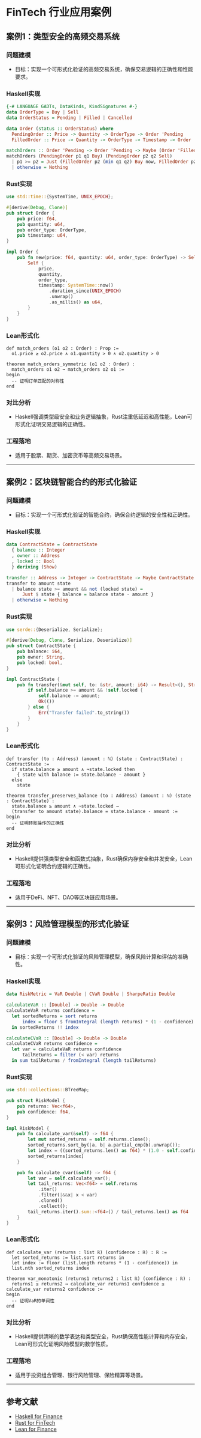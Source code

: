 # FinTech 行业应用案例

## 案例1：类型安全的高频交易系统

### 问题建模

- 目标：实现一个可形式化验证的高频交易系统，确保交易逻辑的正确性和性能要求。

### Haskell实现

```haskell
{-# LANGUAGE GADTs, DataKinds, KindSignatures #-}
data OrderType = Buy | Sell
data OrderStatus = Pending | Filled | Cancelled

data Order (status :: OrderStatus) where
  PendingOrder :: Price -> Quantity -> OrderType -> Order 'Pending
  FilledOrder :: Price -> Quantity -> OrderType -> Timestamp -> Order 'Filled

matchOrders :: Order 'Pending -> Order 'Pending -> Maybe (Order 'Filled, Order 'Filled)
matchOrders (PendingOrder p1 q1 Buy) (PendingOrder p2 q2 Sell)
  | p1 >= p2 = Just (FilledOrder p2 (min q1 q2) Buy now, FilledOrder p2 (min q1 q2) Sell now)
  | otherwise = Nothing
```

### Rust实现

```rust
use std::time::{SystemTime, UNIX_EPOCH};

#[derive(Debug, Clone)]
pub struct Order {
    pub price: f64,
    pub quantity: u64,
    pub order_type: OrderType,
    pub timestamp: u64,
}

impl Order {
    pub fn new(price: f64, quantity: u64, order_type: OrderType) -> Self {
        Self {
            price,
            quantity,
            order_type,
            timestamp: SystemTime::now()
                .duration_since(UNIX_EPOCH)
                .unwrap()
                .as_millis() as u64,
        }
    }
}
```

### Lean形式化

```lean
def match_orders (o1 o2 : Order) : Prop :=
  o1.price ≥ o2.price ∧ o1.quantity > 0 ∧ o2.quantity > 0

theorem match_orders_symmetric (o1 o2 : Order) :
  match_orders o1 o2 ↔ match_orders o2 o1 :=
begin
  -- 证明订单匹配的对称性
end
```

### 对比分析

- Haskell强调类型级安全和业务逻辑抽象，Rust注重低延迟和高性能，Lean可形式化证明交易逻辑的正确性。

### 工程落地

- 适用于股票、期货、加密货币等高频交易场景。

---

## 案例2：区块链智能合约的形式化验证

### 问题建模

- 目标：实现一个可形式化验证的智能合约，确保合约逻辑的安全性和正确性。

### Haskell实现

```haskell
data ContractState = ContractState
  { balance :: Integer
  , owner :: Address
  , locked :: Bool
  } deriving (Show)

transfer :: Address -> Integer -> ContractState -> Maybe ContractState
transfer to amount state
  | balance state >= amount && not (locked state) = 
      Just $ state { balance = balance state - amount }
  | otherwise = Nothing
```

### Rust实现

```rust
use serde::{Deserialize, Serialize};

#[derive(Debug, Clone, Serialize, Deserialize)]
pub struct ContractState {
    pub balance: i64,
    pub owner: String,
    pub locked: bool,
}

impl ContractState {
    pub fn transfer(&mut self, to: &str, amount: i64) -> Result<(), String> {
        if self.balance >= amount && !self.locked {
            self.balance -= amount;
            Ok(())
        } else {
            Err("Transfer failed".to_string())
        }
    }
}
```

### Lean形式化

```lean
def transfer (to : Address) (amount : ℕ) (state : ContractState) : ContractState :=
  if state.balance ≥ amount ∧ ¬state.locked then
    { state with balance := state.balance - amount }
  else
    state

theorem transfer_preserves_balance (to : Address) (amount : ℕ) (state : ContractState) :
  state.balance ≥ amount ∧ ¬state.locked →
  (transfer to amount state).balance = state.balance - amount :=
begin
  -- 证明转账操作的正确性
end
```

### 对比分析

- Haskell提供强类型安全和函数式抽象，Rust确保内存安全和并发安全，Lean可形式化证明合约逻辑的正确性。

### 工程落地

- 适用于DeFi、NFT、DAO等区块链应用场景。

---

## 案例3：风险管理模型的形式化验证

### 问题建模

- 目标：实现一个可形式化验证的风险管理模型，确保风险计算和评估的准确性。

### Haskell实现

```haskell
data RiskMetric = VaR Double | CVaR Double | SharpeRatio Double

calculateVaR :: [Double] -> Double -> Double
calculateVaR returns confidence = 
  let sortedReturns = sort returns
      index = floor $ fromIntegral (length returns) * (1 - confidence)
  in sortedReturns !! index

calculateCVaR :: [Double] -> Double -> Double
calculateCVaR returns confidence = 
  let var = calculateVaR returns confidence
      tailReturns = filter (< var) returns
  in sum tailReturns / fromIntegral (length tailReturns)
```

### Rust实现

```rust
use std::collections::BTreeMap;

pub struct RiskModel {
    pub returns: Vec<f64>,
    pub confidence: f64,
}

impl RiskModel {
    pub fn calculate_var(&self) -> f64 {
        let mut sorted_returns = self.returns.clone();
        sorted_returns.sort_by(|a, b| a.partial_cmp(b).unwrap());
        let index = ((sorted_returns.len() as f64) * (1.0 - self.confidence)) as usize;
        sorted_returns[index]
    }

    pub fn calculate_cvar(&self) -> f64 {
        let var = self.calculate_var();
        let tail_returns: Vec<f64> = self.returns
            .iter()
            .filter(|&&x| x < var)
            .cloned()
            .collect();
        tail_returns.iter().sum::<f64>() / tail_returns.len() as f64
    }
}
```

### Lean形式化

```lean
def calculate_var (returns : list ℝ) (confidence : ℝ) : ℝ :=
  let sorted_returns := list.sort returns in
  let index := floor (list.length returns * (1 - confidence)) in
  list.nth sorted_returns index

theorem var_monotonic (returns1 returns2 : list ℝ) (confidence : ℝ) :
  returns1 ≤ returns2 → calculate_var returns1 confidence ≤ calculate_var returns2 confidence :=
begin
  -- 证明VaR的单调性
end
```

### 对比分析

- Haskell提供清晰的数学表达和类型安全，Rust确保高性能计算和内存安全，Lean可形式化证明风险模型的数学性质。

### 工程落地

- 适用于投资组合管理、银行风险管理、保险精算等场景。

---

## 参考文献

- [Haskell for Finance](https://hackage.haskell.org/package/finance)
- [Rust for FinTech](https://github.com/rust-finance)
- [Lean for Finance](https://leanprover-community.github.io/)
